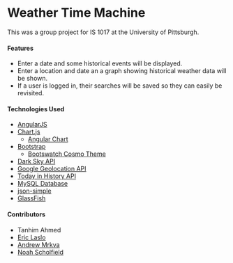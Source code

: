 # Weather Time Machine

This was a group project for IS 1017 at the University of Pittsburgh.

#### Features
- Enter a date and some historical events will be displayed.
- Enter a location and date an a graph showing historical weather data will be shown.
- If a user is logged in, their searches will be saved so they can easily be revisited.

#### Technologies Used
- [AngularJS](https://angularjs.org)
- [Chart.js](http://www.chartjs.org)
  - [Angular Chart](https://jtblin.github.io/angular-chart.js/)
- [Bootstrap](https://getbootstrap.com)
  - [Bootswatch Cosmo Theme](http://bootswatch.com/cosmo/)
- [Dark Sky API](https://darksky.net/dev/)
- [Google Geolocation API](https://developers.google.com/maps/documentation/geolocation/intro)
- [Today in History API](http://history.muffinlabs.com)
- [MySQL Database](https://www.mysql.com)
- [json-simple](https://cliftonlabs.github.io/json-simple/)
- [GlassFish](https://glassfish.java.net)

#### Contributors
- Tanhim Ahmed
- [Eric Laslo](https://github.com/erl67)
- [Andrew Mrkva](https://github.com/andybyte)
- [Noah Scholfield](https://github.com/njscholfield)
